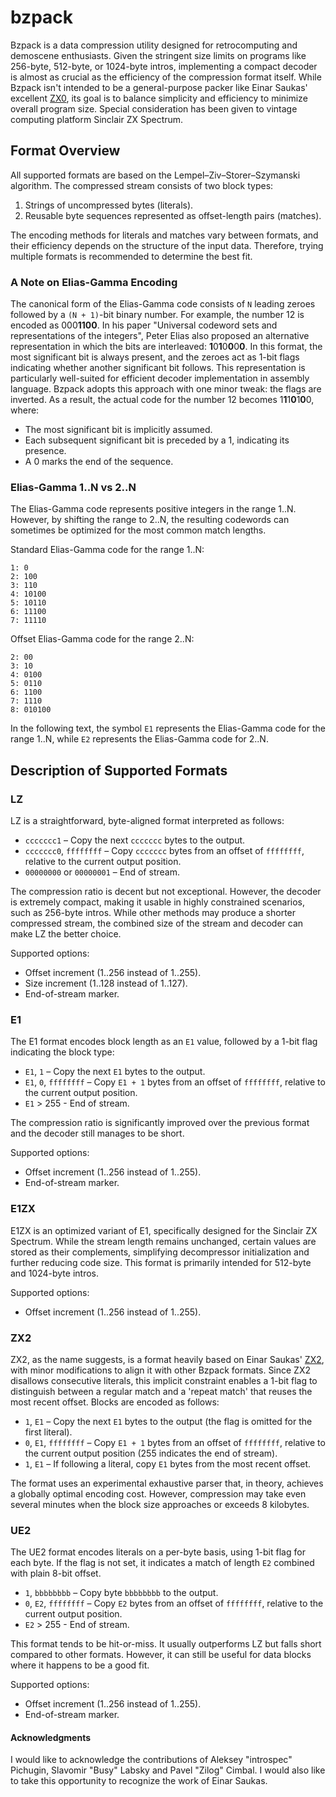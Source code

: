 # bzpack

Bzpack is a data compression utility designed for retrocomputing and demoscene enthusiasts. Given the stringent size limits
on programs like 256-byte, 512-byte, or 1024-byte intros, implementing a compact decoder is almost as crucial as the efficiency
of the compression format itself. While Bzpack isn't intended to be a general-purpose packer like Einar Saukas' excellent
[ZX0](https://github.com/einar-saukas/ZX0), its goal is to balance simplicity and efficiency to minimize overall program size.
Special consideration has been given to vintage computing platform Sinclair ZX Spectrum.

## Format Overview

All supported formats are based on the Lempel–Ziv–Storer–Szymanski algorithm. The compressed stream consists of two block types:

1. Strings of uncompressed bytes (literals).
2. Reusable byte sequences represented as offset-length pairs (matches).

The encoding methods for literals and matches vary between formats, and their efficiency depends on the structure of the input
data. Therefore, trying multiple formats is recommended to determine the best fit.

### A Note on Elias-Gamma Encoding

The canonical form of the Elias-Gamma code consists of `N` leading zeroes followed by a `(N + 1)`-bit binary number. For
example, the number 12 is encoded as 000**1100**. In his paper "Universal codeword sets and representations of the integers",
Peter Elias also proposed an alternative representation in which the bits are interleaved: **1**0**1**0**0**0**0**. In this
format, the most significant bit is always present, and the zeroes act as 1-bit flags indicating whether another significant
bit follows. This representation is particularly well-suited for efficient decoder implementation in assembly language.
Bzpack adopts this approach with one minor tweak: the flags are inverted. As a result, the actual code for the number 12
becomes 1**1**1**0**1**0**0, where:

* The most significant bit is implicitly assumed.
* Each subsequent significant bit is preceded by a 1, indicating its presence.
* A 0 marks the end of the sequence.

### Elias-Gamma 1..N vs 2..N

The Elias-Gamma code represents positive integers in the range 1..N. However, by shifting the range to 2..N, the resulting
codewords can sometimes be optimized for the most common match lengths.

Standard Elias-Gamma code for the range 1..N:
```
1: 0
2: 100
3: 110
4: 10100
5: 10110
6: 11100
7: 11110
```
Offset Elias-Gamma code for the range 2..N:
```
2: 00
3: 10
4: 0100
5: 0110
6: 1100
7: 1110
8: 010100
```
In the following text, the symbol `E1` represents the Elias-Gamma code for the range 1..N, while `E2` represents the Elias-Gamma code for 2..N.

## Description of Supported Formats

### LZ

LZ is a straightforward, byte-aligned format interpreted as follows:

* `ccccccc1` – Copy the next `ccccccc` bytes to the output.
* `ccccccc0`, `ffffffff` – Copy `ccccccc` bytes from an offset of `ffffffff`, relative to the current output position.
* `00000000` or `00000001` – End of stream.

The compression ratio is decent but not exceptional. However, the decoder is extremely compact, making it usable in highly
constrained scenarios, such as 256-byte intros. While other methods may produce a shorter compressed stream, the combined size
of the stream and decoder can make LZ the better choice.

Supported options:

* Offset increment (1..256 instead of 1..255).
* Size increment (1..128 instead of 1..127).
* End-of-stream marker.

### E1

The E1 format encodes block length as an `E1` value, followed by a 1-bit flag indicating the block type:

* `E1`, `1` – Copy the next `E1` bytes to the output.
* `E1`, `0`, `ffffffff` – Copy `E1 + 1` bytes from an offset of `ffffffff`, relative to the current output position.
* `E1` > 255 - End of stream.

The compression ratio is significantly improved over the previous format and the decoder still manages to be short.

Supported options:

* Offset increment (1..256 instead of 1..255).
* End-of-stream marker.

### E1ZX

E1ZX is an optimized variant of E1, specifically designed for the Sinclair ZX Spectrum. While the stream length remains
unchanged, certain values are stored as their complements, simplifying decompressor initialization and further reducing
code size. This format is primarily intended for 512-byte and 1024-byte intros.

Supported options:

* Offset increment (1..256 instead of 1..255).

### ZX2

ZX2, as the name suggests, is a format heavily based on Einar Saukas' [ZX2](https://github.com/einar-saukas/ZX2), with
minor modifications to align it with other Bzpack formats. Since ZX2 disallows consecutive literals, this implicit constraint
enables a 1-bit flag to distinguish between a regular match and a 'repeat match' that reuses the most recent offset. Blocks are
encoded as follows:

* `1`, `E1` – Copy the next `E1` bytes to the output (the flag is omitted for the first literal).
* `0`, `E1`, `ffffffff` – Copy `E1 + 1` bytes from an offset of `ffffffff`, relative to the current output position
(255 indicates the end of stream).
* `1`, `E1` – If following a literal, copy `E1` bytes from the most recent offset.

The format uses an experimental exhaustive parser that, in theory, achieves a globally optimal encoding cost. However,
compression may take even several minutes when the block size approaches or exceeds 8 kilobytes.

### UE2

The UE2 format encodes literals on a per-byte basis, using 1-bit flag for each byte. If the flag is not set, it indicates
a match of length `E2` combined with plain 8-bit offset.

* `1`, `bbbbbbbb` – Copy byte `bbbbbbbb` to the output.
* `0`, `E2`, `ffffffff` – Copy `E2` bytes from an offset of `ffffffff`, relative to the current output position.
* `E2` > 255 - End of stream.

This format tends to be hit-or-miss. It usually outperforms LZ but falls short compared to other formats. However, it can still
be useful for data blocks where it happens to be a good fit.

Supported options:

* Offset increment (1..256 instead of 1..255).
* End-of-stream marker.

#### Acknowledgments

I would like to acknowledge the contributions of Aleksey "introspec" Pichugin, Slavomir "Busy" Labsky and
Pavel "Zilog" Cimbal. I would also like to take this opportunity to recognize the work of Einar Saukas.
